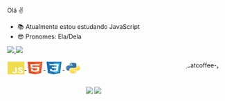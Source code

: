 Olá ✌

- 📚 Atualmente estou estudando JavaScript
- 😎 Pronomes: Ela/Dela

<div align="">
 <a href="https://github.com/xEduardax">
  <img height="150em" src="https://github-readme-stats.vercel.app/api/top-langs/?username=xEduardax&layout=compact&langs_count=7&theme=tokyonight"/>
  <img height="150em" src="https://github-readme-stats.vercel.app/api?username=xEduardax&show_icons=true&theme=tokyonight&include_all_commits=true&count_private=true"/>
</div>

 <div style="display: inline_block"><br>
  <img align="center" alt="Eduarda-Js" height="30" width="40" src="https://raw.githubusercontent.com/devicons/devicon/master/icons/javascript/javascript-plain.svg">
  <img align="center" alt="Eduarda-HTML" height="30" width="40" src="https://raw.githubusercontent.com/devicons/devicon/master/icons/html5/html5-original.svg">
  <img align="center" alt="Eduarda-CSS" height="30" width="40" src="https://raw.githubusercontent.com/devicons/devicon/master/icons/css3/css3-original.svg">
  <img align="center" alt="Eduarda-Python" height="30" width="40" src="https://raw.githubusercontent.com/devicons/devicon/master/icons/python/python-original.svg">
  <img align="right" alt="catcoffee-pic" height="150" style="border-radius:50px;" src="https://media.giphy.com/media/ES4Vcv8zWfIt2/giphy.gif?cid=ecf05e47p9fj9nn4xsxgqy3ekxpfr8pur3ba3ocfhly2pws4&rid=giphy.gif&ct=g">
</div>
 
 ## 
 
 <div align="center">
  <a href = "mailto:maria.eduarda2907@outlook.com"><img src="https://img.shields.io/badge/-Gmail-%23333?style=for-the-badge&logo=gmail&logoColor=white" target="_blank"></a>
  <a href="https://www.linkedin.com/in/maria-eduarda-leit%C3%A3o-espindola-388496210/" target="_blank" rel="external"><img src="https://img.shields.io/badge/-LinkedIn-%230077B5?style=for-the-badge&logo=linkedin&logoColor=white"></a> 
 </div>
